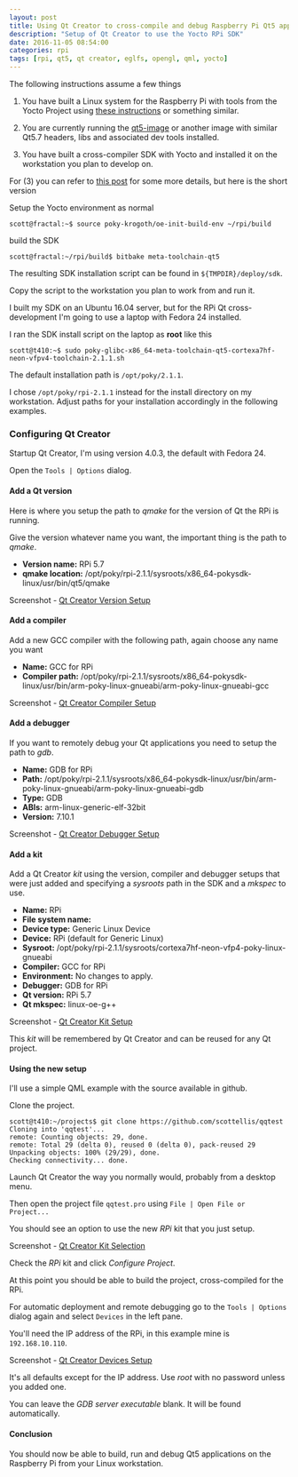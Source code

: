 ```yaml
---
layout: post
title: Using Qt Creator to cross-compile and debug Raspberry Pi Qt5 apps 
description: "Setup of Qt Creator to use the Yocto RPi SDK"
date: 2016-11-05 08:54:00
categories: rpi
tags: [rpi, qt5, qt creator, eglfs, opengl, qml, yocto]
---
```


The following instructions assume a few things

1) You have built a Linux system for the Raspberry Pi with tools from the Yocto Project using [these instructions][yocto-jumpnow-build] or something similar.

2) You are currently running the [qt5-image][qt5-image] or another image with similar Qt5.7 headers, libs and associated dev tools installed.  

3) You have built a cross-compiler SDK with Yocto and installed it on the workstation you plan to develop on.

For (3) you can refer to [this post][rpi-qt5-qml-dev] for some more details, but here is the short version 

Setup the Yocto environment as normal

    scott@fractal:~$ source poky-krogoth/oe-init-build-env ~/rpi/build

build the SDK

    scott@fractal:~/rpi/build$ bitbake meta-toolchain-qt5

The resulting SDK installation script can be found in `${TMPDIR}/deploy/sdk`. 

Copy the script to the workstation you plan to work from and run it.

I built my SDK on an Ubuntu 16.04 server, but for the RPi Qt cross-development I'm going to use a laptop with Fedora 24 installed.

I ran the SDK install script on the laptop as **root** like this

    scott@t410:~$ sudo poky-glibc-x86_64-meta-toolchain-qt5-cortexa7hf-neon-vfpv4-toolchain-2.1.1.sh

The default installation path is `/opt/poky/2.1.1`.

I chose `/opt/poky/rpi-2.1.1` instead for the install directory on my workstation. Adjust paths for your installation accordingly in the following examples.

### Configuring Qt Creator

Startup Qt Creator, I'm using version 4.0.3, the default with Fedora 24.

Open the `Tools | Options` dialog.
 
#### Add a Qt version

Here is where you setup the path to *qmake* for the version of Qt the RPi is running.

Give the version whatever name you want, the important thing is the path to *qmake*.

* **Version name:** RPi 5.7
* **qmake location:** /opt/poky/rpi-2.1.1/sysroots/x86_64-pokysdk-linux/usr/bin/qt5/qmake

Screenshot - [Qt Creator Version Setup][qtcreator-version-screenshot]

#### Add a compiler

Add a new GCC compiler with the following path, again choose any name you want

* **Name:** GCC for RPi
* **Compiler path:** /opt/poky/rpi-2.1.1/sysroots/x86_64-pokysdk-linux/usr/bin/arm-poky-linux-gnueabi/arm-poky-linux-gnueabi-gcc

Screenshot - [Qt Creator Compiler Setup][qtcreator-compiler-screenshot]

#### Add a debugger

If you want to remotely debug your Qt applications you need to setup the path to *gdb*.

* **Name:** GDB for RPi
* **Path:** /opt/poky/rpi-2.1.1/sysroots/x86_64-pokysdk-linux/usr/bin/arm-poky-linux-gnueabi/arm-poky-linux-gnueabi-gdb
* **Type:** GDB
* **ABIs:** arm-linux-generic-elf-32bit
* **Version:** 7.10.1

Screenshot - [Qt Creator Debugger Setup][qtcreator-debugger-screenshot]

#### Add a kit

Add a Qt Creator *kit* using the version, compiler and debugger setups that were just added and specifying a *sysroots* path in the SDK and a *mkspec* to use.

* **Name:** RPi
* **File system name:**
* **Device type:** Generic Linux Device
* **Device:** RPi (default for Generic Linux)
* **Sysroot:** /opt/poky/rpi-2.1.1/sysroots/cortexa7hf-neon-vfp4-poky-linux-gnueabi
* **Compiler:** GCC for RPi
* **Environment:** No changes to apply.
* **Debugger:** GDB for RPi
* **Qt version:** RPi 5.7
* **Qt mkspec:** linux-oe-g++

Screenshot - [Qt Creator Kit Setup][qtcreator-kit-screenshot]

This *kit* will be remembered by Qt Creator and can be reused for any Qt project.

#### Using the new setup

I'll use a simple QML example with the source available in github.

Clone the project.

    scott@t410:~/projects$ git clone https://github.com/scottellis/qqtest
    Cloning into 'qqtest'...
    remote: Counting objects: 29, done.
    remote: Total 29 (delta 0), reused 0 (delta 0), pack-reused 29
    Unpacking objects: 100% (29/29), done.
    Checking connectivity... done.

Launch Qt Creator the way you normally would, probably from a desktop menu.

Then open the project file `qqtest.pro` using `File | Open File or Project...`

You should see an option to use the new *RPi* kit that you just setup.

Screenshot - [Qt Creator Kit Selection][qtcreator-choose-kit-screenshot]

Check the *RPi* kit and click *Configure Project*.

At this point you should be able to build the project, cross-compiled for the RPi.

For automatic deployment and remote debugging go to the `Tools | Options` dialog again and select `Devices` in the left pane.

You'll need the IP address of the RPi, in this example mine is `192.168.10.110`.

Screenshot - [Qt Creator Devices Setup][qtcreator-devices-screenshot]

It's all defaults except for the IP address. Use *root* with no password unless you added one.

You can leave the *GDB server executable* blank. It will be found automatically.

#### Conclusion

You should now be able to build, run and debug Qt5 applications on the Raspberry Pi from your Linux workstation.


[yocto-jumpnow-build]: http://www.jumpnowtek.com/rpi/Raspberry-Pi-Systems-with-Yocto.html
[qt5-image]: https://github.com/jumpnow/meta-rpi/blob/krogoth/images/qt5-image.bb
[rpi-qt5-qml-dev]: http://www.jumpnowtek.com/rpi/Qt5-and-QML-Development-with-the-Raspberry-Pi.html
[qtcreator-version-screenshot]: http://www.jumpnowtek.com/assets/qtcreator-version.png
[qtcreator-compiler-screenshot]: http://www.jumpnowtek.com/assets/qtcreator-compiler.png
[qtcreator-debugger-screenshot]: http://www.jumpnowtek.com/assets/qtcreator-debugger.png
[qtcreator-kit-screenshot]: http://www.jumpnowtek.com/assets/qtcreator-kit.png
[qtcreator-choose-kit-screenshot]: http://www.jumpnowtek.com/assets/qtcreator-choose-kit.png
[qtcreator-devices-screenshot]: http://www.jumpnowtek.com/assets/qtcreator-devices.png










